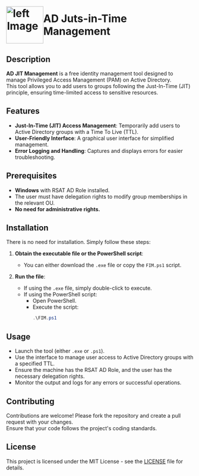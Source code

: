 <h1 style="display: flex; justify-content: space-between; align-items: center;">
  <img src="https://github.com/user-attachments/assets/ff348d9c-7ca3-4a70-a60f-4accdb6ce212" alt="left Image" width="100" height="100" />
  AD Juts-in-Time Management
</h1>


## Description 

**AD JIT Management** is a free identity management tool designed to manage Privileged Access Management (PAM) on Active Directory.  
This tool allows you to add users to groups following the Just-In-Time (JIT) principle, ensuring time-limited access to sensitive resources.

## Features

- **Just-In-Time (JIT) Access Management**: Temporarily add users to Active Directory groups with a Time To Live (TTL).
- **User-Friendly Interface**: A graphical user interface for simplified management.
- **Error Logging and Handling**: Captures and displays errors for easier troubleshooting.

## Prerequisites

- **Windows** with RSAT AD Role installed.
- The user must have delegation rights to modify group memberships in the relevant OU.
- **No need for administrative rights.**

## Installation

There is no need for installation. Simply follow these steps:

1. **Obtain the executable file or the PowerShell script**:
   - You can either download the `.exe` file or copy the `FIM.ps1` script.

2. **Run the file**:
   - If using the `.exe` file, simply double-click to execute.
   - If using the PowerShell script:
     - Open PowerShell.
     - Execute the script:
       ```powershell
       .\FIM.ps1
       ```

## Usage

- Launch the tool (either `.exe` or `.ps1`).
- Use the interface to manage user access to Active Directory groups with a specified TTL.
- Ensure the machine has the RSAT AD Role, and the user has the necessary delegation rights.
- Monitor the output and logs for any errors or successful operations.

## Contributing

Contributions are welcome! Please fork the repository and create a pull request with your changes.  
Ensure that your code follows the project's coding standards.

## License

This project is licensed under the MIT License - see the [LICENSE](LICENSE) file for details.

